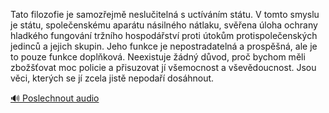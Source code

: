 
Tato filozofie je samozřejmě neslučitelná s uctíváním státu. V tomto smyslu je státu, společenskému aparátu násilného nátlaku, svěřena úloha ochrany hladkého fungování tržního hospodářství proti útokům protispolečenských jedinců a jejich skupin. Jeho funkce je nepostradatelná a prospěšná, ale je to pouze funkce doplňková. Neexistuje žádný důvod, proč bychom měli zbožšťovat moc policie a přisuzovat jí všemocnost a vševědoucnost. Jsou věci, kterých se jí zcela jistě nepodaří dosáhnout.

[🔊 Poslechnout audio](/data/7-paragraphs/audio/chapter_165/para_010-Tato-filozofie-je-samozejm-nesluiteln-s-uctv.mp3)
